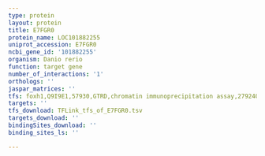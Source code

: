 ```yaml
---
type: protein
layout: protein
title: E7FGR0
protein_name: LOC101882255
uniprot_accession: E7FGR0
ncbi_gene_id: '101882255'
organism: Danio rerio
function: target gene
number_of_interactions: '1'
orthologs: ''
jaspar_matrices: ''
tfs: foxh1,Q9I9E1,57930,GTRD,chromatin immunoprecipitation assay,27924024%5Buid%5D,No
targets: ''
tfs_download: TFLink_tfs_of_E7FGR0.tsv
targets_download: ''
bindingSites_download: ''
binding_sites_ls: ''

---
```

